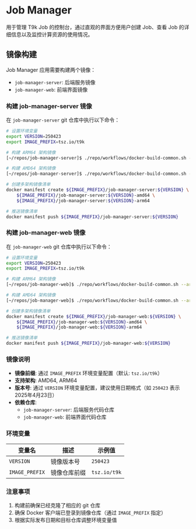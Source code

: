 # Job Manager

用于管理 T9k Job 的控制台，通过直观的界面方便用户创建 Job、查看 Job 的详细信息以及监控计算资源的使用情况。

## 镜像构建

Job Manager 应用需要构建两个镜像：

- `job-manager-server`: 后端服务镜像
- `job-manager-web`: 前端界面镜像

### 构建 job-manager-server 镜像

在 `job-manager-server` git 仓库中执行以下命令：

```bash
# 设置环境变量
export VERSION=250423
export IMAGE_PREFIX=tsz.io/t9k

# 构建 ARM64 架构镜像
[~/repos/job-manager-server]$ ./repo/workflows/docker-build-common.sh --arch arm64 -t ${VERSION}-arm64

# 构建 AMD64 架构镜像
[~/repos/job-manager-server]$ ./repo/workflows/docker-build-common.sh --arch amd64 -t ${VERSION}-amd64

# 创建多架构镜像清单
docker manifest create ${IMAGE_PREFIX}/job-manager-server:${VERSION} \
    ${IMAGE_PREFIX}/job-manager-server:${VERSION}-amd64 \
    ${IMAGE_PREFIX}/job-manager-server:${VERSION}-arm64

# 推送镜像清单
docker manifest push ${IMAGE_PREFIX}/job-manager-server:${VERSION}
```

### 构建 job-manager-web 镜像

在 `job-manager-web` git 仓库中执行以下命令：

```bash
# 设置环境变量
export VERSION=250423
export IMAGE_PREFIX=tsz.io/t9k

# 构建 ARM64 架构镜像
[~/repos/job-manager-web]$ ./repo/workflows/docker-build-common.sh --arch arm64 -t ${VERSION}-arm64

# 构建 AMD64 架构镜像
[~/repos/job-manager-web]$ ./repo/workflows/docker-build-common.sh --arch amd64 -t ${VERSION}-amd64

# 创建多架构镜像清单
docker manifest create ${IMAGE_PREFIX}/job-manager-web:${VERSION} \
    ${IMAGE_PREFIX}/job-manager-web:${VERSION}-amd64 \
    ${IMAGE_PREFIX}/job-manager-web:${VERSION}-arm64

# 推送镜像清单
docker manifest push ${IMAGE_PREFIX}/job-manager-web:${VERSION}
```

### 镜像说明

- **镜像前缀**: 通过 `IMAGE_PREFIX` 环境变量配置（默认: `tsz.io/t9k`）
- **支持架构**: AMD64, ARM64
- **版本号**: 通过 `VERSION` 环境变量配置，建议使用日期格式（如 `250423` 表示 2025年4月23日）
- **依赖仓库**:
  - `job-manager-server`: 后端服务代码仓库
  - `job-manager-web`: 前端界面代码仓库

### 环境变量

| 变量名 | 描述 | 示例值 |
|--------|------|--------|
| `VERSION` | 镜像版本号 | `250423` |
| `IMAGE_PREFIX` | 镜像仓库前缀 | `tsz.io/t9k` |

### 注意事项

1. 构建前确保已经克隆了相应的 git 仓库
2. 确保 Docker 客户端已登录到镜像仓库（通过 `IMAGE_PREFIX` 指定）
3. 根据实际发布日期和目标仓库调整环境变量值
